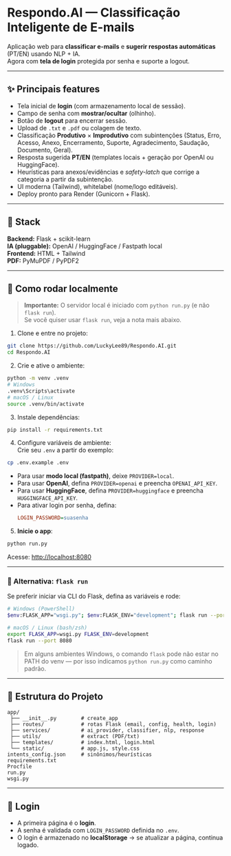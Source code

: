 # Respondo.AI — Classificação Inteligente de E-mails

Aplicação web para **classificar e-mails** e **sugerir respostas automáticas** (PT/EN) usando NLP + IA.  
Agora com **tela de login** protegida por senha e suporte a logout.

---

## ✨ Principais features

- Tela inicial de **login** (com armazenamento local de sessão).
- Campo de senha com **mostrar/ocultar** (olhinho).
- Botão de **logout** para encerrar sessão.
- Upload de `.txt` e `.pdf` ou colagem de texto.
- Classificação **Produtivo** × **Improdutivo** com subintenções (Status, Erro, Acesso, Anexo, Encerramento, Suporte, Agradecimento, Saudação, Documento, Geral).
- Resposta sugerida **PT/EN** (templates locais + geração por OpenAI ou HuggingFace).
- Heurísticas para anexos/evidências e _safety-latch_ que corrige a categoria a partir da subintenção.
- UI moderna (Tailwind), whitelabel (nome/logo editáveis).
- Deploy pronto para Render (Gunicorn + Flask).

---

## 🧰 Stack

**Backend:** Flask + scikit-learn  
**IA (pluggable):** OpenAI / HuggingFace / Fastpath local  
**Frontend:** HTML + Tailwind  
**PDF:** PyMuPDF / PyPDF2

---

## 🚀 Como rodar localmente

> **Importante:** O servidor local é iniciado com `python run.py` (e não `flask run`).  
> Se você quiser usar `flask run`, veja a nota mais abaixo.

1. Clone e entre no projeto:

```bash
git clone https://github.com/LuckyLee89/Respondo.AI.git
cd Respondo.AI
```

2. Crie e ative o ambiente:

```bash
python -m venv .venv
# Windows
.venv\Scripts\activate
# macOS / Linux
source .venv/bin/activate
```

3. Instale dependências:

```bash
pip install -r requirements.txt
```

4. Configure variáveis de ambiente:  
   Crie seu `.env` a partir do exemplo:

```bash
cp .env.example .env
```

- Para usar **modo local (fastpath)**, deixe `PROVIDER=local`.
- Para usar **OpenAI**, defina `PROVIDER=openai` e preencha `OPENAI_API_KEY`.
- Para usar **HuggingFace**, defina `PROVIDER=huggingface` e preencha `HUGGINGFACE_API_KEY`.
- Para ativar login por senha, defina:
  ```ini
  LOGIN_PASSWORD=suasenha
  ```

5. **Inicie o app**:

```bash
python run.py
```

Acesse: [http://localhost:8080](http://localhost:8080)

---

### 🔄 Alternativa: `flask run`

Se preferir iniciar via CLI do Flask, defina as variáveis e rode:

```bash
# Windows (PowerShell)
$env:FLASK_APP="wsgi.py"; $env:FLASK_ENV="development"; flask run --port 8080

# macOS / Linux (bash/zsh)
export FLASK_APP=wsgi.py FLASK_ENV=development
flask run --port 8080
```

> Em alguns ambientes Windows, o comando `flask` pode não estar no PATH do venv — por isso indicamos `python run.py` como caminho padrão.

---

## 📂 Estrutura do Projeto

```
app/
 ├── __init__.py        # create_app
 ├── routes/            # rotas Flask (email, config, health, login)
 ├── services/          # ai_provider, classifier, nlp, response
 ├── utils/             # extract (PDF/txt)
 ├── templates/         # index.html, login.html
 └── static/            # app.js, style.css
intents_config.json     # sinônimos/heurísticas
requirements.txt
Procfile
run.py
wsgi.py
```

---

## 🔑 Login

- A primeira página é o **login**.
- A senha é validada com `LOGIN_PASSWORD` definida no `.env`.
- O login é armazenado no **localStorage** → se atualizar a página, continua logado.
